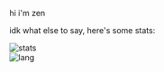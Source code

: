 hi i'm zen

idk what else to say, here's some stats:

![stats](https://github-readme-stats.vercel.app/api?username=warofzen&theme=gruvbox&hide_border=true&include_all_commits=true&count_private=true)<br>
![lang](https://github-readme-stats.vercel.app/api/top-langs/?username=warofzen&theme=gruvbox&hide_border=true&include_all_commits=true&count_private=true&layout=compact)
